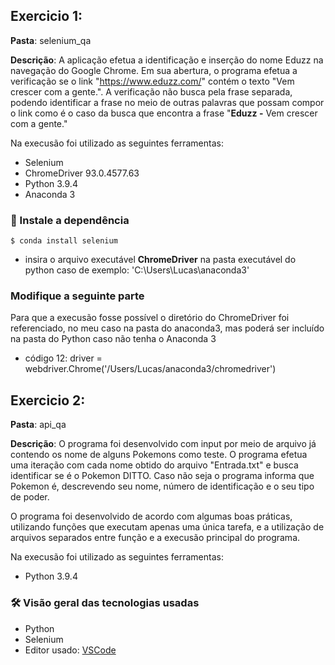 ## Exercicio 1:

**Pasta**: selenium_qa

**Descrição**: A aplicação efetua a identificação e inserção do nome Eduzz na navegação do Google Chrome. Em sua abertura, o programa efetua a verificação se o link "https://www.eduzz.com/" contém o texto "Vem crescer com a gente.". A verificação não busca pela frase separada, podendo identificar a frase no meio de outras palavras que possam compor o link como é o caso da busca que encontra a frase "**Eduzz -** Vem crescer com a gente."

Na execusão foi utilizado as seguintes ferramentas:
* Selenium
* ChromeDriver 93.0.4577.63
* Python 3.9.4
* Anaconda 3

### 🎲 Instale a dependência
    $ conda install selenium
    
  * insira o arquivo executável **ChromeDriver** na pasta executável do python
    caso de exemplo: 'C:\Users\Lucas\anaconda3\'

### Modifique a seguinte parte

Para que a execusão fosse possível o diretório do ChromeDriver foi referenciado, no meu caso na pasta do anaconda3, mas poderá ser incluído na pasta do Python caso não tenha o Anaconda 3
* código 12: driver = webdriver.Chrome('/Users/Lucas/anaconda3/chromedriver')


## Exercicio 2:

**Pasta**: api_qa

**Descrição**: O programa foi desenvolvido com input por meio de arquivo já contendo os nome de alguns Pokemons como teste. O programa efetua uma iteração com cada nome obtido do arquivo "Entrada.txt" e busca identificar se é o Pokemon DITTO. Caso não seja o programa informa que Pokemon é, descrevendo seu nome, número de identificação e o seu tipo de poder.

  O programa foi desenvolvido de acordo com algumas boas práticas, utilizando funções que executam apenas uma única tarefa, e a utilização de arquivos separados entre função e a execusão principal do programa.

Na execusão foi utilizado as seguintes ferramentas:
* Python 3.9.4

### 🛠 Visão geral das tecnologias usadas
* Python
* Selenium
* Editor usado: [VSCode](https://code.visualstudio.com/)
